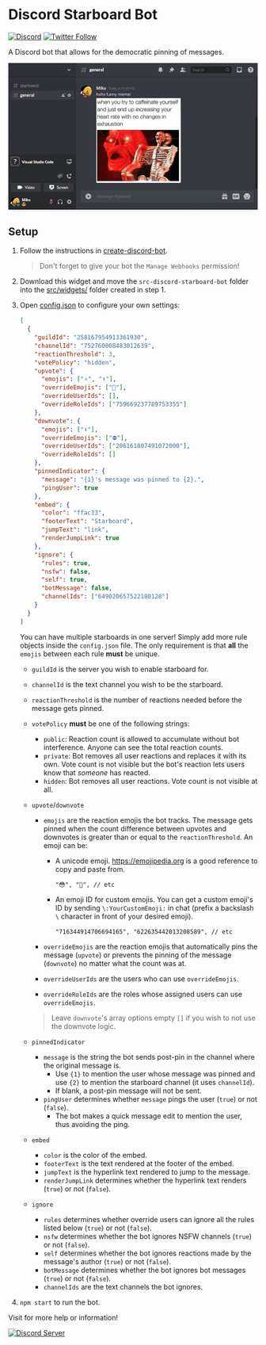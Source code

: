 # Discord Starboard Bot

[![Discord](https://discordapp.com/api/guilds/258167954913361930/embed.png)](https://discord.gg/WjEFnzC) [![Twitter Follow](https://img.shields.io/twitter/follow/peterthehan.svg?style=social)](https://twitter.com/peterthehan)

A Discord bot that allows for the democratic pinning of messages.

<div align="center">
  <img
    src="https://raw.githubusercontent.com/peterthehan/discord-starboard-bot/master/assets/demo.gif"
    alt="demo"
  />
</div>

## Setup

1. Follow the instructions in [create-discord-bot](https://github.com/peterthehan/create-discord-bot).

   > Don't forget to give your bot the `Manage Webhooks` permission!

2. Download this widget and move the `src-discord-starboard-bot` folder into the [src/widgets/](https://github.com/peterthehan/create-discord-bot/tree/master/app/src/widgets) folder created in step 1.

3. Open [config.json](https://github.com/peterthehan/discord-starboard-bot/blob/master/config.json) to configure your own settings:

   ```json
   [
     {
       "guildId": "258167954913361930",
       "channelId": "752760008483012639",
       "reactionThreshold": 3,
       "votePolicy": "hidden",
       "upvote": {
         "emojis": ["⭐", "⬆️"],
         "overrideEmojis": ["🌟"],
         "overrideUserIds": [],
         "overrideRoleIds": ["759669237789753355"]
       },
       "downvote": {
         "emojis": ["⬇️"],
         "overrideEmojis": ["⛔"],
         "overrideUserIds": ["206161807491072000"],
         "overrideRoleIds": []
       },
       "pinnedIndicator": {
         "message": "{1}'s message was pinned to {2}.",
         "pingUser": true
       },
       "embed": {
         "color": "ffac33",
         "footerText": "Starboard",
         "jumpText": "link",
         "renderJumpLink": true
       },
       "ignore": {
         "rules": true,
         "nsfw": false,
         "self": true,
         "botMessage": false,
         "channelIds": ["649020657522180128"]
       }
     }
   ]
   ```

   You can have multiple starboards in one server! Simply add more rule objects inside the `config.json` file. The only requirement is that **all** the `emojis` between each rule **must** be unique.

   - `guildId` is the server you wish to enable starboard for.
   - `channelId` is the text channel you wish to be the starboard.
   - `reactionThreshold` is the number of reactions needed before the message gets pinned.
   - `votePolicy` **must** be one of the following strings:

     - `public`: Reaction count is allowed to accumulate without bot interference. Anyone can see the total reaction counts.
     - `private`: Bot removes all user reactions and replaces it with its own. Vote count is not visible but the bot's reaction lets users know that _someone_ has reacted.
     - `hidden`: Bot removes all user reactions. Vote count is not visible at all.

   - `upvote`/`downvote`

     - `emojis` are the reaction emojis the bot tracks. The message gets pinned when the count difference between upvotes and downvotes is greater than or equal to the `reactionThreshold`. An emoji can be:

       - A unicode emoji. https://emojipedia.org is a good reference to copy and paste from.

         ```
         "😳", "🥺", // etc
         ```

       - An emoji ID for custom emojis. You can get a custom emoji's ID by sending `\:YourCustomEmoji:` in chat (prefix a backslash `\` character in front of your desired emoji).

         ```
         "716344914706694165", "622635442013208589", // etc
         ```

     - `overrideEmojis` are the reaction emojis that automatically pins the message (`upvote`) or prevents the pinning of the message (`downvote`) no matter what the count was at.
     - `overrideUserIds` are the users who can use `overrideEmojis`.
     - `overrideRoleIds` are the roles whose assigned users can use `overrideEmojis`.

     > Leave `downvote`'s array options empty `[]` if you wish to not use the downvote logic.

   - `pinnedIndicator`

     - `message` is the string the bot sends post-pin in the channel where the original message is.
       - Use `{1}` to mention the user whose message was pinned and use `{2}` to mention the starboard channel (it uses `channelId`).
       - If blank, a post-pin message will not be sent.
     - `pingUser` determines whether `message` pings the user (`true`) or not (`false`).
       - The bot makes a quick message edit to mention the user, thus avoiding the ping.

   - `embed`

     - `color` is the color of the embed.
     - `footerText` is the text rendered at the footer of the embed.
     - `jumpText` is the hyperlink text rendered to jump to the message.
     - `renderJumpLink` determines whether the hyperlink text renders (`true`) or not (`false`).

   - `ignore`

     - `rules` determines whether override users can ignore all the rules listed below (`true`) or not (`false`).
     - `nsfw` determines whether the bot ignores NSFW channels (`true`) or not (`false`).
     - `self` determines whether the bot ignores reactions made by the message's author (`true`) or not (`false`).
     - `botMessage` determines whether the bot ignores bot messages (`true`) or not (`false`).
     - `channelIds` are the text channels the bot ignores.

4. `npm start` to run the bot.

Visit for more help or information!

<a href="https://discord.gg/WjEFnzC">
  <img src="https://discordapp.com/api/guilds/258167954913361930/embed.png?style=banner2" title="Discord Server"/>
</a>
